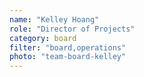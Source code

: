 ```yaml
---
name: "Kelley Hoang"
role: "Director of Projects"
category: board
filter: "board,operations"
photo: "team-board-kelley"
---
```

